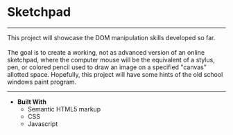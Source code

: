 # Sketchpad

---

This project will showcase the DOM manipulation skills developed
so far. <br>
<br>
The goal is to create a working, not as advanced version of an
online sketchpad, where the computer mouse will be the equivalent
of a stylus, pen, or colored pencil used to draw an image on a
specified "canvas" allotted space. Hopefully, this project will
have some hints of the old school windows paint program.

---

- **Built With**
  - Semantic HTML5 markup
  - CSS
  - Javascript
